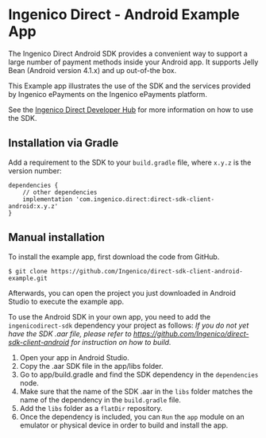 Ingenico Direct - Android Example App
=======================

The Ingenico Direct Android SDK provides a convenient way to support a large number of payment methods inside your Android app.
It supports Jelly Bean (Android version 4.1.x) and up out-of-the box.

This Example app illustrates the use of the SDK and the services provided by Ingenico ePayments on the Ingenico ePayments platform.

See the [Ingenico Direct Developer Hub](https:///support.direct.ingenico.com/documentation/sdk/mobile/android/) for more information on how to use the SDK.

Installation via Gradle
------------

Add a requirement to the SDK to your `build.gradle` file, where `x.y.z` is the version number:

    dependencies {
        // other dependencies
        implementation 'com.ingenico.direct:direct-sdk-client-android:x.y.z'
    }

Manual installation
------------

To install the example app, first download the code from GitHub.

```
$ git clone https://github.com/Ingenico/direct-sdk-client-android-example.git
```

Afterwards, you can open the project you just downloaded in Android Studio to execute the example app.

To use the Android SDK in your own app, you need to add the `ingenicodirect-sdk` dependency your project as follows:
*If you do not yet have the SDK .aar file, please refer to https://github.com/Ingenico/direct-sdk-client-android for instruction on how to build.*

1. Open your app in Android Studio.
2. Copy the .aar SDK file in the app/libs folder.
3. Go to app/build.gradle and find the SDK dependency in the `dependencies` node.
4. Make sure that the name of the SDK .aar in the `libs` folder matches the name of the dependency in the `build.gradle` file.
5. Add the `libs` folder as a `flatDir` repository.
6. Once the dependency is included, you can `Run` the `app` module on an emulator or physical device in order to build and install the app.